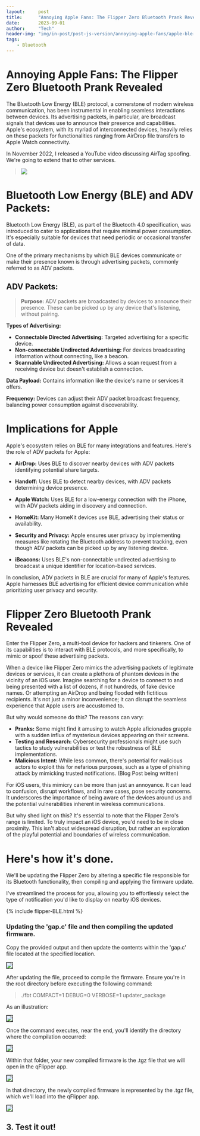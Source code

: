 ```yaml
---
layout:     post
title:      "Annoying Apple Fans: The Flipper Zero Bluetooth Prank Revealed"
date:       2023-09-01
author:     "Tech"
header-img: "img/in-post/post-js-version/annoying-apple-fans/apple-ble-annoyed.png"
tags:
    - Bluetooth
---
```


#  Annoying Apple Fans: The Flipper Zero Bluetooth Prank Revealed

The Bluetooth Low Energy (BLE) protocol, a cornerstone of modern wireless communication, has been instrumental in enabling seamless interactions between devices. Its advertising packets, in particular, are broadcast signals that devices use to announce their presence and capabilities. Apple's ecosystem, with its myriad of interconnected devices, heavily relies on these packets for functionalities ranging from AirDrop file transfers to Apple Watch connectivity.

In November 2022, I released a YouTube video discussing AirTag spoofing. We're going to extend that to other services.

> [![](http://img.youtube.com/vi/m_-nMw5bzjI/0.jpg)](http://www.youtube.com/watch?v=m_-nMw5bzjI "Flipper Zero: Spoofing Apple's AirTags")

# Bluetooth Low Energy (BLE) and ADV Packets:

Bluetooth Low Energy (BLE), as part of the Bluetooth 4.0 specification, was introduced to cater to applications that require minimal power consumption. It's especially suitable for devices that need periodic or occasional transfer of data.

One of the primary mechanisms by which BLE devices communicate or make their presence known is through advertising packets, commonly referred to as ADV packets.

## ADV Packets:

> **Purpose:** ADV packets are broadcasted by devices to announce their presence. These can be picked up by any device that's listening, without pairing.

**Types of Advertising:**

- **Connectable Directed Advertising:** Targeted advertising for a specific device.
- **Non-connectable Undirected Advertising:** For devices broadcasting information without connecting, like a beacon.
- **Scannable Undirected Advertising:** Allows a scan request from a receiving device but doesn't establish a connection.

**Data Payload:** Contains information like the device's name or services it offers.

**Frequency:** Devices can adjust their ADV packet broadcast frequency, balancing power consumption against discoverability.


# Implications for Apple

Apple's ecosystem relies on BLE for many integrations and features. Here's the role of ADV packets for Apple:

- **AirDrop:** Uses BLE to discover nearby devices with ADV packets identifying potential share targets.

- **Handoff:** Uses BLE to detect nearby devices, with ADV packets determining device presence.

- **Apple Watch:** Uses BLE for a low-energy connection with the iPhone, with ADV packets aiding in discovery and connection.

- **HomeKit:** Many HomeKit devices use BLE, advertising their status or availability.

- **Security and Privacy:** Apple ensures user privacy by implementing measures like rotating the Bluetooth address to prevent tracking, even though ADV packets can be picked up by any listening device.

- **iBeacons:** Uses BLE's non-connectable undirected advertising to broadcast a unique identifier for location-based services.

In conclusion, ADV packets in BLE are crucial for many of Apple's features. Apple harnesses BLE advertising for efficient device communication while prioritizing user privacy and security.

# Flipper Zero Bluetooth Prank Revealed

Enter the Flipper Zero, a multi-tool device for hackers and tinkerers. One of its capabilities is to interact with BLE protocols, and more specifically, to mimic or spoof these advertising packets.

When a device like Flipper Zero mimics the advertising packets of legitimate devices or services, it can create a plethora of phantom devices in the vicinity of an iOS user. Imagine searching for a device to connect to and being presented with a list of dozens, if not hundreds, of fake device names. Or attempting an AirDrop and being flooded with fictitious recipients. It's not just a minor inconvenience; it can disrupt the seamless experience that Apple users are accustomed to.

But why would someone do this? The reasons can vary:

- **Pranks:** Some might find it amusing to watch Apple aficionados grapple with a sudden influx of mysterious devices appearing on their screens.
- **Testing and Research:** Cybersecurity professionals might use such tactics to study vulnerabilities or test the robustness of BLE implementations.
- **Malicious Intent:** While less common, there's potential for malicious actors to exploit this for nefarious purposes, such as a type of phishing attack by mimicking trusted notifications. (Blog Post being written)

For iOS users, this mimicry can be more than just an annoyance. It can lead to confusion, disrupt workflows, and in rare cases, pose security concerns. It underscores the importance of being aware of the devices around us and the potential vulnerabilities inherent in wireless communications.


But why shed light on this? It's essential to note that the Flipper Zero's range is limited. To truly impact an iOS device, you'd need to be in close proximity. This isn't about widespread disruption, but rather an exploration of the playful potential and boundaries of wireless communication.


# Here's how it's done.
We'll be updating the Flipper Zero by altering a specific file responsible for its Bluetooth functionality, then compiling and applying the firmware update.

I've streamlined the process for you, allowing you to effortlessly select the type of notification you'd like to display on nearby iOS devices.

{% include flipper-BLE.html %}

### Updating the 'gap.c' file and then compiling the updated firmware.

Copy the provided output and then update the contents within the 'gap.c' file located at the specified location.

<img src="/img/in-post/post-js-version/annoying-apple-fans/gap.c_location.PNG" width="" style="border: 1px solid black;">

After updating the file, proceed to compile the firmware. Ensure you're in the root directory before executing the following command:

> ./fbt COMPACT=1 DEBUG=0 VERBOSE=1 updater_package

As an illustration:

<img src="/img/in-post/post-js-version/annoying-apple-fans/compile.PNG" width="" style="border: 1px solid black;">

Once the command executes, near the end, you'll identify the directory where the compilation occurred: 

<img src="/img/in-post/post-js-version/annoying-apple-fans/compile_directory.PNG" width="" style="border: 1px solid black;">

Within that folder, your new compiled firmware is the .tgz file that we will open in the qFlipper app.

<img src="/img/in-post/post-js-version/annoying-apple-fans/firmware_tgz.PNG" width="" style="border: 1px solid black;">

In that directory, the newly compiled firmware is represented by the .tgz file, which we'll load into the qFlipper app.

<img src="/img/in-post/post-js-version/annoying-apple-fans/update_flipper.PNG" width="" style="border: 1px solid black;">


## 3. Test it out!
